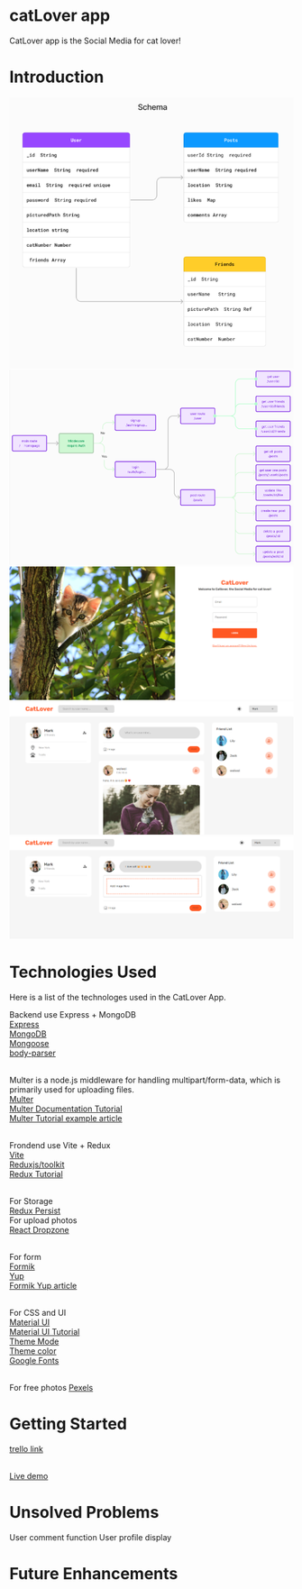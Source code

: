 # catLover app

CatLover app is the Social Media for cat lover!

# Introduction

<img src="https://github.com/weiwei2222/catLover/blob/main/Schema.png">
<img src="https://github.com/weiwei2222/catLover/blob/main/Routes.png">
<img src="https://github.com/weiwei2222/catLover/blob/main/Screenshot1.png">
<img src="https://github.com/weiwei2222/catLover/blob/main/Screenshot2.png">
<img src="https://github.com/weiwei2222/catLover/blob/main/Screenshot3.png">

# Technologies Used

Here is a list of the technologes used in the CatLover App.

Backend use Express + MongoDB <br/>
<a href="https://expressjs.com/" target="_blank">Express</a><br/>
<a href="https://www.mongodb.com/" target="_blank">MongoDB</a><br/>
<a href="https://github.com/Automattic/mongoose" target="_blank">Mongoose</a><br/>
<a href="https://www.npmjs.com/package/body-parser" target="_blank">body-parser</a><br/><br/>

Multer is a node.js middleware for handling multipart/form-data, which is primarily used for uploading files.<br/>
<a href="https://github.com/expressjs/multer" target="_blank">Multer</a><br/>
<a href="https://github.com/expressjs/multer/blob/master/doc/README-zh-cn.md" target="_blank">Multer Documentation Tutorial</a><br/>
<a href="https://www.jianshu.com/p/0c87bc377df5" target="_blank">Multer Tutorial example article</a><br/><br/>

Frondend use Vite + Redux <br/>
<a href="https://vitejs.dev/guide/" target="_blank">Vite</a><br/>
<a href="https://redux-toolkit.js.org/" target="_blank">Reduxjs/toolkit</a><br/>
<a href="https://www.youtube.com/watch?v=mvfsC66xqj0&list=PLTMNWTDdd5z_CtvbzG6r1f4hjnCaphPTV&index=3" target="_blank">Redux Tutorial</a><br/><br/>

For Storage <br/>
<a href="https://github.com/rt2zz/redux-persist" target="_blank">Redux Persist</a><br/>
For upload photos <br/>
<a href="https://react-dropzone.js.org/" target="_blank">React Dropzone</a><br/><br/>

For form <br/>
<a href="https://formik.org/docs/overview" target="_blank">Formik</a><br/>
<a href="https://github.com/jquense/yup" target="_blank">Yup</a><br/>
<a href="https://www.jianshu.com/p/466526b72833" target="_blank"> Formik Yup article</a><br/><br/>

For CSS and UI <br/>
<a href="https://mui.com/material-ui/getting-started/installation/" target="_blank">Material UI</a><br/>
<a href="https://www.youtube.com/playlist?list=PL4cUxeGkcC9gjxLvV4VEkZ6H6H4yWuS58" target="_blank">Material UI Tutorial</a><br/>
<a href="https://mui.com/material-ui/customization/dark-mode/" target="_blank">Theme Mode</a><br/>
<a href="https://mui.com/material-ui/customization/color/" target="_blank">Theme color</a><br/>
<a href="https://fonts.google.com/" target="_blank">Google Fonts</a><br/><br/>

For free photos
<a href="https://www.pexels.com/" target="_blank">Pexels</a><br/>

# Getting Started

<a href="https://trello.com/b/jzsinVwf/catlover" target="_blank">trello link</a><br/>

 <br/>
<a href="https://catlover.onrender.com/" target="_blank">Live demo</a>

# Unsolved Problems

User comment function
User profile display

# Future Enhancements
